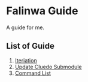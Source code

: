 # Falinwa Guide

A guide for me.

## List of Guide
1. [Iteriation](./iteration/README.md)
2. [Update Cluedo Submodule](./update-cluedo-submodule/README.md)
3. [Command List](./command/README.md)
